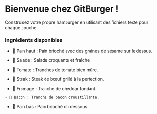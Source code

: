 # **Bienvenue chez GitBurger !**

Construisez votre propre hamburger en utilisant des fichiers texte pour chaque couche.
### Ingrédients disponibles

  -  🥯 Pain haut : Pain brioché avec des graines de sésame sur le dessus.

 -   🥬 Salade : Salade croquante et fraîche.

 -   🍅 Tomate : Tranches de tomate bien mûre.

  -  🥩 Steak : Steak de bœuf grillé à la perfection.

  -  🧀 Fromage : Tranche de cheddar fondant.

    - 🥓 Bacon : Tranche de bacon croustillante.

 -   🍞 Pain bas : Pain brioché du dessous.

